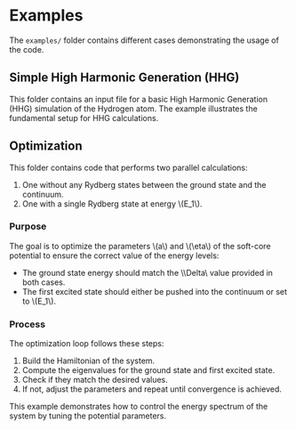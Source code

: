 # Examples

The `examples/` folder contains different cases demonstrating the usage of the code.

## Simple High Harmonic Generation (HHG)

This folder contains an input file for a basic High Harmonic Generation (HHG) simulation of the Hydrogen atom. 
The example illustrates the fundamental setup for HHG calculations.

## Optimization

This folder contains code that performs two parallel calculations:

1. One without any Rydberg states between the ground state and the continuum.
2. One with a single Rydberg state at energy \\(E_1\\).

### Purpose

The goal is to optimize the parameters \\(a\\) and \\(\\eta\\) of the soft-core potential to ensure the correct value of the energy levels:

- The ground state energy should match the \\\Delta\\ value provided in both cases.
- The first excited state should either be pushed into the continuum or set to \\(E_1\\).

### Process

The optimization loop follows these steps:

1. Build the Hamiltonian of the system.
2. Compute the eigenvalues for the ground state and first excited state.
3. Check if they match the desired values.
4. If not, adjust the parameters and repeat until convergence is achieved.

This example demonstrates how to control the energy spectrum of the system by tuning the potential parameters.


